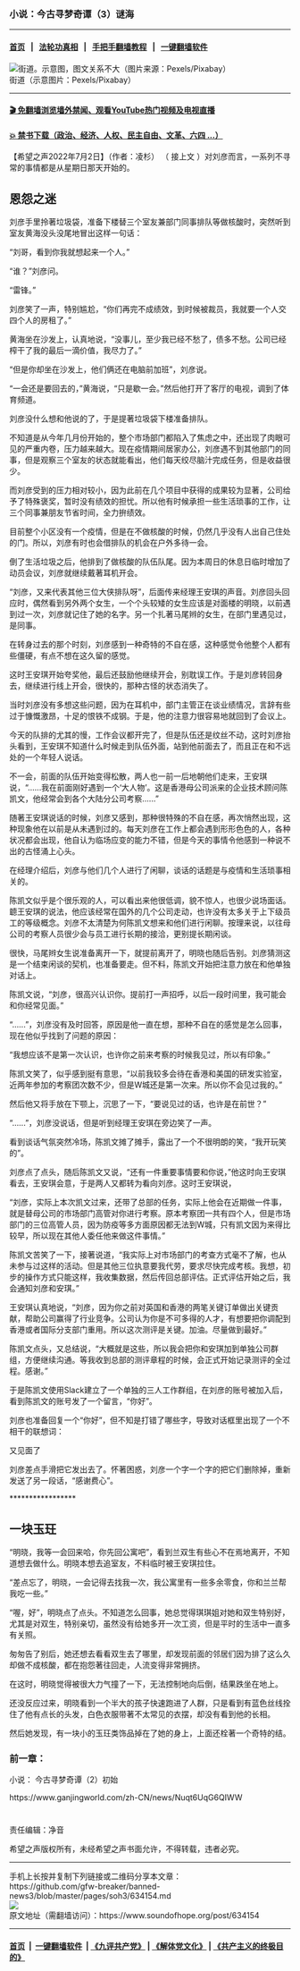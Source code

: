 ### 小说：今古寻梦奇谭（3）谜海
------------------------

#### [首页](https://github.com/gfw-breaker/banned-news3/blob/master/README.md) &nbsp;&nbsp;|&nbsp;&nbsp; [法轮功真相](https://github.com/begood0513/basic/blob/master/README.md)  &nbsp;&nbsp;|&nbsp;&nbsp; [手把手翻墙教程](https://github.com/gfw-breaker/guides/wiki)  &nbsp;&nbsp;|&nbsp;&nbsp; [一键翻墙软件](https://github.com/gfw-breaker/nogfw/blob/master/README.md)  



<div><img alt=" 街道。示意图，图文关系不大（图片来源：Pexels/Pixabay）" src="https://img.soundofhope.org/2022-07/buildin3845-1656805208586.jpg"/>
<br/><figcaption class="caption">
 街道（示意图片：Pexels/Pixabay）
</figcaption></div><hr/>

#### [ 🎬  免翻墙浏览墙外禁闻、观看YouTube热门视频及电视直播](https://github.com/gfw-breaker/HelloWorld)

#### [ 💥  禁书下载（政治、经济、人权、民主自由、文革、六四 ...）](https://github.com/gfw-breaker/books/blob/master/README.md)

<div><div class="Content__Wrapper sc-1bvya0-0 grZQxZ">
 <p class="meta-top">
  <span class="meta">
   【希望之声2022年7月2日】（作者：凌杉）
  </span>
  （
  <ok href="https://www.soundofhope.org/post/632666?lang=b5">
   接上文
  </ok>
  ）对刘彦而言，一系列不寻常的事情都是从星期日那天开始的。
 </p>
 <h2>
  <strong>
   恩怨之迷
  </strong>
 </h2>
 <p>
  刘彦手里拎著垃圾袋，准备下楼替三个室友兼部门同事排队等做核酸时，突然听到室友黄海没头没尾地冒出这样一句话：
 </p>
 <p>
  “刘哥，看到你我就想起来一个人。”
 </p>
 <p>
  “谁？”刘彦问。
 </p>
 <p>
  “雷锋。”
 </p>
 <p>
  刘彦笑了一声，特别尴尬，“你们再完不成绩效，到时候被裁员，我就要一个人交四个人的房租了。”
 </p>
 <p>
  黄海坐在沙发上，认真地说，“没事儿，至少我已经不愁了，债多不愁。公司已经榨干了我的最后一滴价值，我尽力了。”
 </p>
 <p>
  “但是你却坐在沙发上，他们俩还在电脑前加班”，刘彦说。
 </p>
 <p>
  “一会还是要回去的，”黄海说，“只是歇一会。”然后他打开了客厅的电视，调到了体育频道。
 </p>
 <p>
  刘彦没什么想和他说的了，于是提著垃圾袋下楼准备排队。
 </p>
 <p>
  不知道是从今年几月份开始的，整个市场部门都陷入了焦虑之中，还出现了肉眼可见的严重内卷，压力越来越大。现在疫情期间居家办公，刘彦遇不到其他部门的同事，但是观察三个室友的状态就能看出，他们每天绞尽脑汁完成任务，但是收益很少。
 </p>
 <p>
  而刘彦受到的压力相对较小，因为此前在几个项目中获得的成果较为显著，公司给予了特殊褒奖，暂时没有绩效的担忧。所以他有时候承担一些生活琐事的工作，让三个同事兼朋友节省时间，全力拚绩效。
 </p>
 <p>
  目前整个小区没有一个疫情，但是在不做核酸的时候，仍然几乎没有人出自己住处的门。所以，刘彦有时也会借排队的机会在户外多待一会。
 </p>
 <p>
  倒了生活垃圾之后，他排到了做核酸的队伍队尾。因为本周日的休息日临时增加了动员会议，刘彦就继续戴著耳机开会。
 </p>
 <p>
  “刘彦，又来代表其他三位大侠排队呀”，后面传来经理王安琪的声音。刘彦回头回应时，偶然看到另外两个女生，一个个头较矮的女生应该是对面楼的明晓，以前遇到过一次，刘彦就记住了她的名字。另一个扎著马尾辫的女生，在部门里遇见过，是同事。
 </p>
 <p>
  在转身过去的那个时刻，刘彦感到一种奇特的不自在感，这种感觉令他整个人都有些僵硬，有点不想在这久留的感觉。
 </p>
 <p>
  这时王安琪开始夸奖他，最后还鼓励他继续开会，别耽误工作。于是刘彦转回身去，继续进行线上开会，很快的，那种古怪的状态消失了。
 </p>
 <p>
  当时刘彦没有多想这些问题，因为在耳机中，部门主管正在谈业绩情况，言辞有些过于慷慨激昂，十足的恨铁不成钢。于是，他的注意力很容易地就回到了会议上。
 </p>
 <p>
  今天的队排的尤其的慢，工作会议都开完了，但是队伍还是纹丝不动，这时刘彦抬头看到，王安琪不知道什么时候走到队伍外面，站到他前面去了，而且正在和不远处的一个年轻人说话。
 </p>
 <p>
  不一会，前面的队伍开始变得松散，两人也一前一后地朝他们走来，王安琪说，“......我在前面刚好遇到一个‘大人物’。这是香港母公司派来的企业技术顾问陈凯文，他经常会到各个大陆分公司考察......”
 </p>
 <p>
  随著王安琪说话的时候，刘彦又感到，那种很特殊的不自在感，再次悄然出现，这种现象他在以前是从未遇到过的。每天刘彦在工作上都会遇到形形色色的人，各种状况都会出现，他自认为临场应变的能力不错，但是今天的事情令他感到一种说不出的古怪涌上心头。
 </p>
 <p>
  在经理介绍后，刘彦与他们几个人进行了闲聊，谈话的话题是与疫情和生活琐事相关的。
 </p>
 <p>
  陈凯文似乎是个很乐观的人，可以看出来他很低调，貌不惊人，也很少说场面话。聼王安琪的说法，他应该经常在国外的几个公司走动，也许没有太多关于上下级员工的等级概念。刘彦不太清楚为何陈凯文想来和他们进行闲聊。按理来说，以往母公司的考察人员很少会与员工进行长期的接洽，更别提长期闲谈。
 </p>
 <p>
  很快，马尾辫女生说准备离开一下，就提前离开了，明晓也随后告别。刘彦猜测这是一个结束闲谈的契机，也准备要走。但不料，陈凯文开始把注意力放在和他单独对话上。
 </p>
 <p>
  陈凯文说，“刘彦，很高兴认识你。提前打一声招呼，以后一段时间里，我可能会和你经常见面。”
 </p>
 <p>
  “......”，刘彦没有及时回答，原因是他一直在想，那种不自在的感觉是怎么回事，现在他似乎找到了问题的原因：
 </p>
 <p>
  “我想应该不是第一次认识，也许你之前来考察的时候我见过，所以有印象。”
 </p>
 <p>
  陈凯文笑了，似乎感到挺有意思，“以前我较多会待在香港和美国的研发实验室，近两年参加的考察团次数不少，但是W城还是第一次来。所以你不会见过我的。”
 </p>
 <p>
  然后他又将手放在下颚上，沉思了一下，“要说见过的话，也许是在前世？”
 </p>
 <p>
  “......”，刘彦没说话，但是听到经理王安琪在旁边笑了一声。
 </p>
 <p>
  看到谈话气氛突然冷场，陈凯文摊了摊手，露出了一个不很明朗的笑，“我开玩笑的”。
 </p>
 <p>
  刘彦点了点头，随后陈凯文又说，“还有一件重要事情要和你说，”他这时向王安琪看去，王安琪会意，于是两人又都转为看向刘彦。这时王安琪说，
 </p>
 <p>
  “刘彦，实际上本次凯文过来，还带了总部的任务，实际上他会在近期做一件事，就是替母公司的市场部门高管对你进行考察。原本考察团一共有四个人，但是市场部门的三位高管人员，因为防疫等多方面原因都无法到W城，只有凯文因为来得比较早，所以现在其他人委任他来做这件事情。”
 </p>
 <p>
  陈凯文苦笑了一下，接著说道，“我实际上对市场部门的考查方式毫不了解，也从未参与过这样的活动。但是其他三位执意要我代劳，要求尽快完成考核。我想，初步的操作方式只能这样，我收集数据，然后传回总部评估。正式评估开始之后，我会通知刘彦和安琪。”
 </p>
 <p>
  王安琪认真地说，“刘彦，因为你之前对英国和香港的两笔关键订单做出关键贡献，帮助公司赢得了行业竞争。公司认为你是不可多得的人才，有想要把你调配到香港或者国际分支部门重用。所以这次测评是关键。加油。尽量做到最好。”
 </p>
 <p>
  陈凯文点头，又总结说，“大概就是这些，所以我会把你和安琪加到单独公司群组，方便继续沟通。等我收到总部的测评章程的时候，会正式开始记录测评的全过程。感谢。”
 </p>
 <p>
  于是陈凯文使用Slack建立了一个单独的三人工作群组，在刘彦的账号被加入后，看到陈凯文的账号发了一个留言，“你好”。
 </p>
 <p>
  刘彦也准备回复一个“你好”，但不知是打错了哪些字，导致对话框里出现了一个不相干的联想词：
 </p>
 <p>
  又见面了
 </p>
 <p>
  刘彦差点手滑把它发出去了。怀著困惑，刘彦一个字一个字的把它们删除掉，重新发送了另一段话，“感谢费心”。
 </p>
 <p>
 </p>
 <p>
  *****************
 </p>
 <h2>
  <strong>
   一块玉玨
  </strong>
 </h2>
 <p>
  “明晓，我等一会回来哈，你先回公寓吧”，看到兰双生有些心不在焉地离开，不知道想去做什么。明晓本想去追室友，不料临时被王安琪拉住。
 </p>
 <p>
  “差点忘了，明晓，一会记得去找我一次，我公寓里有一些多余零食，你和兰兰帮我吃一些。”
 </p>
 <p>
  “喔，好”，明晓点了点头。不知道怎么回事，她总觉得琪琪姐对她和双生特别好，尤其是对双生，特别亲切，虽然没有给她多开一次工资，但是平时的生活中一直多有关照。
 </p>
 <p>
  匆匆告了别后，她还想去看看双生去了哪里，却发现前面的邻居们因为排了这么久却做不成核酸，都在抱怨著往回走，人流变得非常拥挤。
 </p>
 <p>
  在这时，明晓觉得被很大力气撞了一下，无法控制地向后倒，结果跌坐在地上。
 </p>
 <p>
  还没反应过来，明晓看到一个半大的孩子快速跑进了人群，只是看到有蓝色丝线拴住了他有点长的头发，白色衣服带著不太常见的衣摆，却没有看到他的长相。
 </p>
 <p>
  然后她发现，有一块小的玉玨类饰品掉在了她的身上，上面还栓著一个奇特的结。
 </p>
 <h3>
  <strong>
   前一章：
  </strong>
 </h3>
 <p class="title page-title">
  <ok href="https://www.ganjingworld.com/zh-CN/news/Nuqt6UqG6QIWW">
   <span class="field field--name-title field--type-string field--label-hidden">
    小说：
   </span>
   今古寻梦奇谭（2）初始
  </ok>
 </p>
 <p class="title page-title">
  https://www.ganjingworld.com/zh-CN/news/Nuqt6UqG6QIWW
 </p>
 <h1 class="title page-title">
 </h1>
 <p class="meta-btm">
  责任编辑：净音
 </p>
 <p class="meta-btm">
  希望之声版权所有，未经希望之声书面允许，不得转载，违者必究。
 </p>
</div>
</div>
<hr/>
手机上长按并复制下列链接或二维码分享本文章：<br/>
https://github.com/gfw-breaker/banned-news3/blob/master/pages/soh3/634154.md <br/>
<a href='https://github.com/gfw-breaker/banned-news3/blob/master/pages/soh3/634154.md'><img src='https://github.com/gfw-breaker/banned-news3/blob/master/pages/soh3/634154.md.png'/></a> <br/>
原文地址（需翻墙访问）：https://www.soundofhope.org/post/634154


------------------------
#### [首页](https://github.com/gfw-breaker/banned-news3/blob/master/README.md) &nbsp;|&nbsp; [一键翻墙软件](https://github.com/gfw-breaker/nogfw/blob/master/README.md) &nbsp;| [《九评共产党》](https://github.com/gfw-breaker/9ping.md/blob/master/README.md#九评之一评共产党是什么) | [《解体党文化》](https://github.com/gfw-breaker/jtdwh.md/blob/master/README.md) | [《共产主义的终极目的》](https://github.com/gfw-breaker/gczydzjmd.md/blob/master/README.md)


<img src='http://gfw-breaker.win/banned-news3/pages/soh3/634154.md' width='0px' height='0px'/>